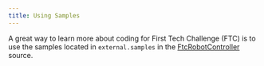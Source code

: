 ```yaml
---
title: Using Samples
---
```


A great way to learn more about coding for First Tech Challenge (FTC) is
to use the samples
located in `external.samples` in the [FtcRobotController](https://github.com/FIRST-Tech-Challenge/FtcRobotController) source.
